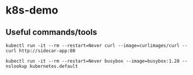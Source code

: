 # k8s-demo

## Useful commands/tools

`kubectl run -it --rm --restart=Never curl --image=curlimages/curl -- curl http://sidecar-app:80`

`kubectl run -it --rm --restart=Never busybox --image=busybox:1.28 -- nslookup kubernetes.default`

